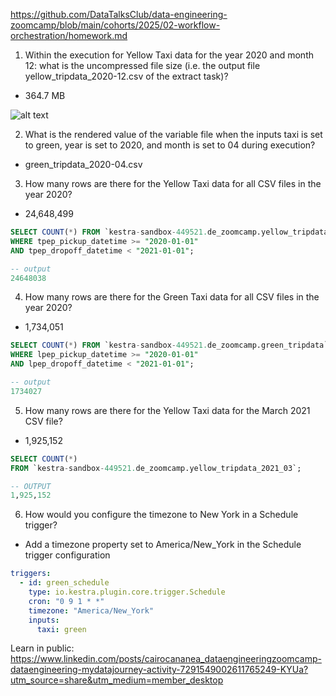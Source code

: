 https://github.com/DataTalksClub/data-engineering-zoomcamp/blob/main/cohorts/2025/02-workflow-orchestration/homework.md


1. Within the execution for Yellow Taxi data for the year 2020 and month 12: what is the uncompressed file size (i.e. the output file yellow_tripdata_2020-12.csv of the extract task)?

- 364.7 MB

![alt text](image.png)


2. What is the rendered value of the variable file when the inputs taxi is set to green, year is set to 2020, and month is set to 04 during execution?

- green_tripdata_2020-04.csv


3. How many rows are there for the Yellow Taxi data for all CSV files in the year 2020?

- 24,648,499

```SQL
SELECT COUNT(*) FROM `kestra-sandbox-449521.de_zoomcamp.yellow_tripdata` 
WHERE tpep_pickup_datetime >= "2020-01-01"
AND tpep_dropoff_datetime < "2021-01-01";

-- output
24648038
```

4. How many rows are there for the Green Taxi data for all CSV files in the year 2020?

- 1,734,051

```SQL
SELECT COUNT(*) FROM `kestra-sandbox-449521.de_zoomcamp.green_tripdata` 
WHERE lpep_pickup_datetime >= "2020-01-01"
AND lpep_dropoff_datetime < "2021-01-01";

-- output
1734027
```

5. How many rows are there for the Yellow Taxi data for the March 2021 CSV file?

- 1,925,152

```SQL
SELECT COUNT(*) 
FROM `kestra-sandbox-449521.de_zoomcamp.yellow_tripdata_2021_03`;

-- OUTPUT
1,925,152
```


6. How would you configure the timezone to New York in a Schedule trigger?

- Add a timezone property set to America/New_York in the Schedule trigger configuration

```yaml
triggers:
  - id: green_schedule
    type: io.kestra.plugin.core.trigger.Schedule
    cron: "0 9 1 * *"
    timezone: "America/New_York"
    inputs:
      taxi: green
```


Learn in public: https://www.linkedin.com/posts/cairocananea_dataengineeringzoomcamp-dataengineering-mydatajourney-activity-7291549002611765249-KYUa?utm_source=share&utm_medium=member_desktop
